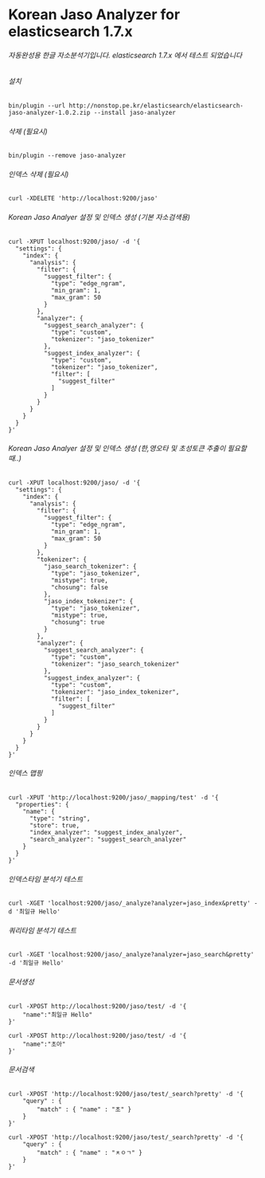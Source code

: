 # Korean Jaso Analyzer for elasticsearch 1.7.x

###### 자동완성용 한글 자소분석기입니다. elasticsearch 1.7.x 에서 테스트 되었습니다

###### *설치*
```
bin/plugin --url http://nonstop.pe.kr/elasticsearch/elasticsearch-jaso-analyzer-1.0.2.zip --install jaso-analyzer
```

###### *삭제 (필요시)*
```
bin/plugin --remove jaso-analyzer
```

###### *인덱스 삭제 (필요시)*
```
curl -XDELETE 'http://localhost:9200/jaso'
```

###### *Korean Jaso Analyer 설정 및 인덱스 생성 (기본 자소검색용)*
```
curl -XPUT localhost:9200/jaso/ -d '{
  "settings": {
    "index": {
      "analysis": {
        "filter": {
          "suggest_filter": {
            "type": "edge_ngram",
            "min_gram": 1,
            "max_gram": 50
          }
        },
        "analyzer": {
          "suggest_search_analyzer": {
            "type": "custom",
            "tokenizer": "jaso_tokenizer"
          },
          "suggest_index_analyzer": {
            "type": "custom",
            "tokenizer": "jaso_tokenizer",
            "filter": [
              "suggest_filter"
            ]
          }
        }
      }
    }
  }
}'
```

###### *Korean Jaso Analyer 설정 및 인덱스 생성 (한,영오타 및 초성토큰 추출이 필요할 때..)*
```
curl -XPUT localhost:9200/jaso/ -d '{
  "settings": {
    "index": {
      "analysis": {
        "filter": {
          "suggest_filter": {
            "type": "edge_ngram",
            "min_gram": 1,
            "max_gram": 50
          }
        },
        "tokenizer": {
          "jaso_search_tokenizer": {
            "type": "jaso_tokenizer",
            "mistype": true,
            "chosung": false
          },
          "jaso_index_tokenizer": {
            "type": "jaso_tokenizer",
            "mistype": true,
            "chosung": true
          }
        },
        "analyzer": {
          "suggest_search_analyzer": {
            "type": "custom",
            "tokenizer": "jaso_search_tokenizer"
          },
          "suggest_index_analyzer": {
            "type": "custom",
            "tokenizer": "jaso_index_tokenizer",
            "filter": [
              "suggest_filter"
            ]
          }
        }
      }
    }
  }
}'
```

###### *인덱스 맵핑*
```
curl -XPUT 'http://localhost:9200/jaso/_mapping/test' -d '{
  "properties": {
    "name": {
      "type": "string",
      "store": true,
      "index_analyzer": "suggest_index_analyzer",
      "search_analyzer": "suggest_search_analyzer"
    }
  }
}'
```


###### *인덱스타임 분석기 테스트*
```
curl -XGET 'localhost:9200/jaso/_analyze?analyzer=jaso_index&pretty' -d '최일규 Hello'

```


###### *쿼리타임 분석기 테스트*
```
curl -XGET 'localhost:9200/jaso/_analyze?analyzer=jaso_search&pretty' -d '최일규 Hello'
```


###### *문서생성*
```
curl -XPOST http://localhost:9200/jaso/test/ -d '{
    "name":"최일규 Hello"
}'

curl -XPOST http://localhost:9200/jaso/test/ -d '{
    "name":"초아"
}'
```

###### *문서검색*
```
curl -XPOST 'http://localhost:9200/jaso/test/_search?pretty' -d '{
    "query" : {
        "match" : { "name" : "초" }
    }
}'

curl -XPOST 'http://localhost:9200/jaso/test/_search?pretty' -d '{
    "query" : {
        "match" : { "name" : "ㅊㅇㄱ" }
    }
}'
```